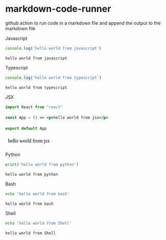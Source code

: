 # markdown-code-runner
github action to run code in a markdown file and append the output to the markdown file

Javascript
``` js
console.log('hello world from javascript')
```


``` markdown-code-runner
hello world from javascript

```

Typescript
``` ts
console.log('hello world from typescript')
```


``` markdown-code-runner
hello world from typescript

```

JSX
``` jsx
import React from "react"

const App = () => <p>hello world from jsx</p>

export default App
```
<!-- markdown-code-runner image-start -->

![rendered jsx](./README.4.png)

<!-- markdown-code-runner image-end -->


Python
``` py
print('hello world from python')
```


``` markdown-code-runner
hello world from python

```

Bash
``` bash
echo 'hello world from bash'
```


``` markdown-code-runner
hello world from bash

```

Shell
``` sh
echo 'hello world from Shell'
```


``` markdown-code-runner
hello world from Shell

```
